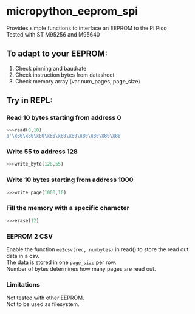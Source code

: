 # micropython_eeprom_spi
Provides simple functions to interface an EEPROM to the Pi Pico  
Tested with ST M95256 and M95640

## To adapt to your EEPROM:
1. Check pinning and baudrate
2. Check instruction bytes from datasheet
3. Check memory array (var num_pages, page_size)

## Try in REPL:
### Read 10 bytes starting from address 0  
```python
>>>read(0,10)  
b'\x80\x80\x80\x80\x80\x80\x80\x80\x80\x80
```
### Write 55 to address 128
```python
>>>write_byte(128,55)
```
### Write 10 bytes starting from address 1000
```python
>>>write_page(1000,10)
```
### Fill the memory with a specific character
```python
>>>erase(12)
```
### EEPROM 2 CSV
Enable the function `ee2csv(rec, numbytes)` in read() to store the read out data in a csv.  
The data is stored in one `page_size` per row.  
Number of bytes determines how many pages are read out.
### Limitations
Not tested with other EEPROM.  
Not to be used as filesystem.
    
